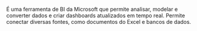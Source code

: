 É uma ferramenta de BI da Microsoft que permite analisar, modelar e converter dados e criar dashboards atualizados em tempo real. Permite conectar diversas fontes, como documentos do Excel e bancos de dados.